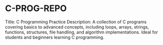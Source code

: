 # C-PROG-REPO
Title: C Programming Practice Description: A collection of C programs covering basics to advanced concepts, including loops, arrays, strings, functions, structures, file handling, and algorithm implementations. Ideal for students and beginners learning C programming.
